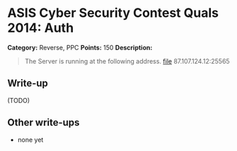 # ASIS Cyber Security Contest Quals 2014: Auth

**Category:** Reverse, PPC
**Points:** 150
**Description:**

> The Server is running at the following address. [file](re_150_36f68dc6c8821f4b8fc80e5f74b56e32)
> 87.107.124.12:25565

## Write-up

(TODO)

## Other write-ups

* none yet

